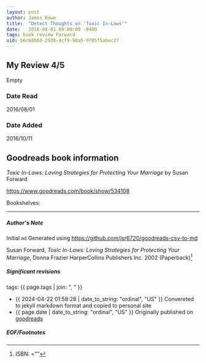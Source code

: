 ```yaml
---
layout: post
author: James Rowe
title:  "Detect Thoughts on 'Toxic In-Laws'"
date:   2016-08-01 00:00:00 -0400
tags: book review Forward 
uid: b6c68b6d-2938-4cf9-98a5-9705f5abec27
---
```


<!-- highly dependent on how you personally use jekyll templates, and how you want this to show up -->
<!-- escape any jekyll keys with double brackets -->

## My Review 4/5

Empty

### Date Read
2016/08/01

### Date Added
2016/10/11

## Goodreads book information

*Toxic In-Laws: Loving Strategies for Protecting Your Marriage* by Susan Forward

https://www.goodreads.com/book/show/534108

Bookshelves: 

---

##### Author's Note

Initial `md` Generated using https://github.com/jsr6720/goodreads-csv-to-md

Susan Forward, *Toxic In-Laws: Loving Strategies for Protecting Your Marriage*, Donna Frazier HarperCollins Publishers Inc. 2002 (Paperback)[^1]

##### Significant revisions

tags: {{ page.tags | join: ", " }} <!-- todo move this somewhere -->

- {{ 2024-04-22 01:58:28 | date_to_string: "ordinal", "US" }} Convereted to jekyll markdown format and copied to personal site
- {{ page.date | date_to_string: "ordinal", "US" }} Originally published on [goodreads](https://www.goodreads.com)

##### EOF/Footnotes

[^1]: ISBN: =""